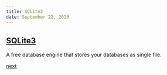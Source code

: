 ```yaml
---
title: SQLite3
date: September 22, 2020
---
```


## [SQLite3](https://www.sqlite.org/index.html)

A free database engine that stores your databases as single file.

[next](/src/slides/151-sqlite3.md.html)
